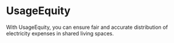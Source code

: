 # UsageEquity
With UsageEquity, you can ensure fair and accurate distribution of electricity expenses in shared living spaces.
